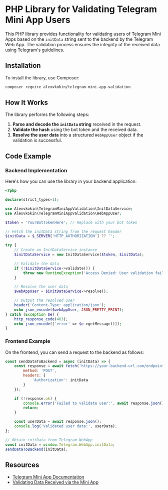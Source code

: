 # PHP Library for Validating Telegram Mini App Users

This PHP library provides functionality for validating users of Telegram Mini Apps based on the `initData` string sent to the backend by the Telegram Web App. The validation process ensures the integrity of the received data using Telegram's guidelines.

## Installation

To install the library, use Composer:

```bash
composer require alexvkokin/telegram-mini-app-validation
```

## How It Works

The library performs the following steps:

1. **Parse and decode the `initData` string** received in the request.
2. **Validate the hash** using the bot token and the received data.
3. **Resolve the user data** into a structured `WebAppUser` object if the validation is successful.

## Code Example

### Backend Implementation

Here's how you can use the library in your backend application:

```php
<?php

declare(strict_types=1);

use Alexvkokin\TelegramMiniAppValidation\InitDataService;
use Alexvkokin\TelegramMiniAppValidation\WebAppUser;

$token = 'YourBotTokenHere'; // Replace with your bot token

// Fetch the initData string from the request header
$initData = $_SERVER['HTTP_AUTHORIZATION'] ?? '';

try {
    // Create an InitDataService instance
    $initDataService = new InitDataService($token, $initData);

    // Validate the data
    if (!$initDataService->validate()) {
        throw new RuntimeException('Access Denied: User validation failed.');
    }

    // Resolve the user data
    $webAppUser = $initDataService->resolve();

    // Output the resolved user
    header('Content-Type: application/json');
    echo json_encode($webAppUser, JSON_PRETTY_PRINT);
} catch (Exception $e) {
    http_response_code(403);
    echo json_encode(['error' => $e->getMessage()]);
}
```

### Frontend Example

On the frontend, you can send a request to the backend as follows:

```javascript
const sendDataToBackend = async (initData) => {
    const response = await fetch('https://your-backend-url.com/endpoint', {
        method: 'POST',
        headers: {
            'Authorization': initData
        }
    });

    if (!response.ok) {
        console.error('Failed to validate user:', await response.json());
        return;
    }

    const userData = await response.json();
    console.log('Validated user data:', userData);
};

// Obtain initData from Telegram WebApp
const initData = window.Telegram.WebApp.initData;
sendDataToBackend(initData);
```

## Resources

- [Telegram Mini App Documentation](https://core.telegram.org/bots/webapps#initializing-mini-apps)
- [Validating Data Received via the Mini App](https://core.telegram.org/bots/webapps#validating-data-received-via-the-mini-app)


